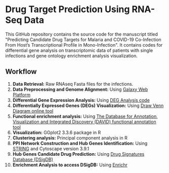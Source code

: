 # Drug Target Prediction Using RNA-Seq Data

This GitHub repository contains the source code for the manuscript titled "Predicting Candidate Drug Targets for Malaria and COVID-19 Co-Infection From Host’s Transcriptional Profile in Mono-Infection".  It contains codes for differential gene analysis on transcriptomic data of patients with single infections and gene ontology enrichment analysis visualization.


## Workflow
1. **Data Retrieval:** Raw RNAseq Fasta files for the infections.
2. **Data Preprocessing and Genome Alignment:** Using [Galaxy Web Platform](https://usegalaxy.org/)
3. **Differential Gene Expression Analysis:** Using [DEG Analysis code](https://github.com/ItunuIsewon/Drug-Target-Prediction-Using-RNA-Seq/blob/main/DESeq2%20RNA%20Seq%20analysis.Rmd)
4. **Differentially Expressed Genes (DEGs) Visualization:** Using [Draw Venn Diagram online tool](http://bioinformatics.psb.ugent.be/webtools/Venn/)
5. **Functional enrichment analysis:** Using [The Database for Annotation, Visualization and Integrated Discovery (DAVID) functional annotation tool ](https://david.ncifcrf.gov/tools.jsp)
6. **Visualization:** GGplot2 3.3.6 package in R
7. **Clustering analysis:** Principal component analysis in R
8. **PPI Network Construction and Hub Genes Identification:** Using [STRING](https://www.string-db.org/)   and Cytoscape version 3.9.1
9. **Hub Genes Candidate Drug Prediction:** Using [Drug Signatures Database (DSigDB)](https://dsigdb.tanlab.org/DSigDBv1.0/)
10. **Enrichment Analysis to access DSigDB:** Using [Enrichr](https://maayanlab.cloud/Enrichr/)
  
